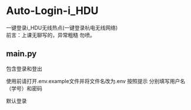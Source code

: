 # Auto-Login-i_HDU
一键登录i_HDU无线热点(一键登录杭电无线网络)  
前言：上课无聊写的，异常粗糙 勿喷。



## main.py 

包含登录和登出

使用前请打开.env.example文件并将文件名改为.env 按照提示 分别填写用户名（学号）和密码

默认登录

